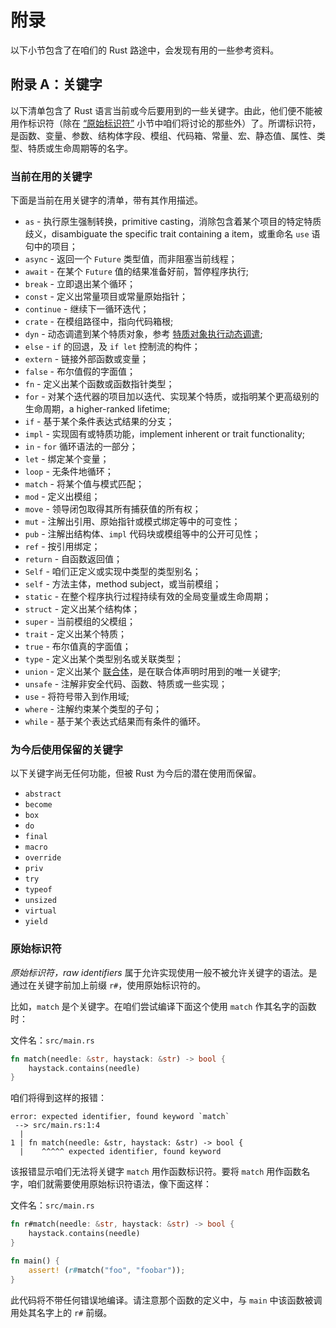 # 附录

以下小节包含了在咱们的 Rust 路途中，会发现有用的一些参考资料。


## 附录 A：关键字

以下清单包含了 Rust 语言当前或今后要用到的一些关键字。由此，他们便不能被用作标识符（除在 [“原始标识符”](#raw-identifiers) 小节中咱们将讨论的那些外）了。所谓标识符，是函数、变量、参数、结构体字段、模组、代码箱、常量、宏、静态值、属性、类型、特质或生命周期等的名字。


### 当前在用的关键字

下面是当前在用关键字的清单，带有其作用描述。

- `as` - 执行原生强制转换，primitive casting，消除包含着某个项目的特定特质歧义，disambiguate the specific trait containing a item，或重命名 `use` 语句中的项目；
- `async` - 返回一个 `Future` 类型值，而非阻塞当前线程；
- `await` - 在某个 `Future` 值的结果准备好前，暂停程序执行;
- `break` - 立即退出某个循环；
- `const` - 定义出常量项目或常量原始指针；
- `continue` - 继续下一循环迭代；
- `crate` - 在模组路径中，指向代码箱根;
- `dyn` - 动态调遣到某个特质对象，参考 [特质对象执行动态调遣](Ch17_Object_Oriented_Programming_Features_of_Rust.md#trait-object-perform-dynamic-dispatch);
- `else` - `if` 的回退，及 `if let` 控制流的构件；
- `extern` - 链接外部函数或变量；
- `false` - 布尔值假的字面值；
- `fn` - 定义出某个函数或函数指针类型；
- `for` - 对某个迭代器的项目加以迭代、实现某个特质，或指明某个更高级别的生命周期，a higher-ranked lifetime;
- `if` - 基于某个条件表达式结果的分支；
- `impl` - 实现固有或特质功能，implement inherent or trait functionality;
- `in` - `for` 循环语法的一部分；
- `let` - 绑定某个变量；
- `loop` - 无条件地循环；
- `match` - 将某个值与模式匹配；
- `mod` - 定义出模组；
- `move` - 领导闭包取得其所有捕获值的所有权；
- `mut` - 注解出引用、原始指针或模式绑定等中的可变性；
- `pub` - 注解出结构体、`impl` 代码块或模组等中的公开可见性；
- `ref` - 按引用绑定；
- `return` - 自函数返回值；
- `Self` - 咱们正定义或实现中类型的类型别名；
- `self` - 方法主体，method subject，或当前模组；
- `static` - 在整个程序执行过程持续有效的全局变量或生命周期；
- `struct` - 定义出某个结构体；
- `super` - 当前模组的父模组；
- `trait` - 定义出某个特质；
- `true` - 布尔值真的字面值；
- `type` - 定义出某个类型别名或关联类型；
- `union` - 定义出某个 [联合体](https://doc.rust-lang.org/reference/items/unions.html)，是在联合体声明时用到的唯一关键字;
- `unsafe` - 注解非安全代码、函数、特质或一些实现；
- `use` - 将符号带入到作用域;
- `where` - 注解约束某个类型的子句；
- `while` - 基于某个表达式结果而有条件的循环。

### 为今后使用保留的关键字

以下关键字尚无任何功能，但被 Rust 为今后的潜在使用而保留。

- `abstract`
- `become`
- `box`
- `do`
- `final`
- `macro`
- `override`
- `priv`
- `try`
- `typeof`
- `unsized`
- `virtual`
- `yield`

### <a id="raw-identifiers"></a>原始标识符

*原始标识符，raw identifiers* 属于允许实现使用一般不被允许关键字的语法。是通过在关键字前加上前缀 `r#`，使用原始标识符的。

比如，`match` 是个关键字。在咱们尝试编译下面这个使用 `match` 作其名字的函数时：

文件名：`src/main.rs`

```rust
fn match(needle: &str, haystack: &str) -> bool {
    haystack.contains(needle)
}
```

咱们将得到这样的报错：

```console
error: expected identifier, found keyword `match`
 --> src/main.rs:1:4
  |
1 | fn match(needle: &str, haystack: &str) -> bool {
  |    ^^^^^ expected identifier, found keyword
```

该报错显示咱们无法将关键字 `match` 用作函数标识符。要将 `match` 用作函数名字，咱们就需要使用原始标识符语法，像下面这样：

文件名：`src/main.rs`

```rust
fn r#match(needle: &str, haystack: &str) -> bool {
    haystack.contains(needle)
}

fn main() {
    assert! (r#match("foo", "foobar"));
}
```

此代码将不带任何错误地编译。请注意那个函数的定义中，与 `main` 中该函数被调用处其名字上的 `r#` 前缀。


